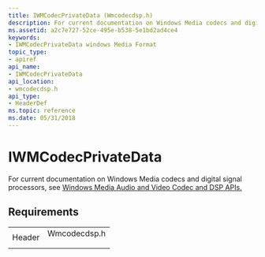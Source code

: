 ```yaml
---
title: IWMCodecPrivateData (Wmcodecdsp.h)
description: For current documentation on Windows Media codecs and digital signal processors, see Windows Media Audio and Video Codec and DSP APIs. | IWMCodecPrivateData (Wmcodecdsp.h)
ms.assetid: a2c7e727-52ce-495e-b538-5e1bd2ad4ce4
keywords:
- IWMCodecPrivateData windows Media Format
topic_type:
- apiref
api_name:
- IWMCodecPrivateData
api_location:
- wmcodecdsp.h
api_type:
- HeaderDef
ms.topic: reference
ms.date: 05/31/2018
---
```


# IWMCodecPrivateData

For current documentation on Windows Media codecs and digital signal processors, see [Windows Media Audio and Video Codec and DSP APIs.](/previous-versions//dd464626(v=vs.85))

## Requirements



|                   |                                                                                         |
|-------------------|-----------------------------------------------------------------------------------------|
| Header<br/> | <dl> <dt>Wmcodecdsp.h</dt> </dl> |



 


